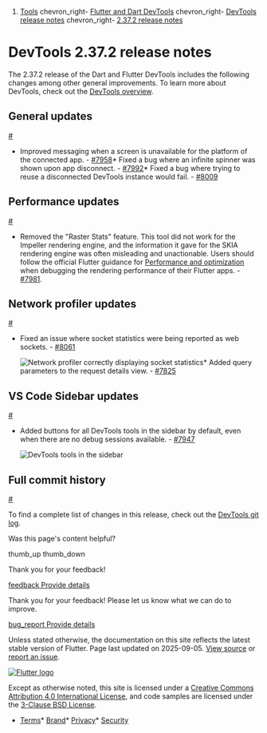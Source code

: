 1. [Tools](/tools) chevron\_right- [Flutter and Dart DevTools](/tools/devtools) chevron\_right- [DevTools release notes](/tools/devtools/release-notes) chevron\_right- [2.37.2 release notes](/tools/devtools/release-notes/release-notes-2.37.2)

DevTools 2.37.2 release notes
=============================

The 2.37.2 release of the Dart and Flutter DevTools includes the following changes among other general improvements. To learn more about DevTools, check out the [DevTools overview](/tools/devtools/overview).

General updates
---------------

[#](#general-updates)

* Improved messaging when a screen is unavailable for the platform of the connected app. - [#7958](https://github.com/flutter/devtools/pull/7958)* Fixed a bug where an infinite spinner was shown upon app disconnect. - [#7992](https://github.com/flutter/devtools/pull/7992)* Fixed a bug where trying to reuse a disconnected DevTools instance would fail. - [#8009](https://github.com/flutter/devtools/pull/8009)

Performance updates
-------------------

[#](#performance-updates)

* Removed the "Raster Stats" feature. This tool did not work for the Impeller rendering engine, and the information it gave for the SKIA rendering engine was often misleading and unactionable. Users should follow the official Flutter guidance for [Performance and optimization](/perf) when debugging the rendering performance of their Flutter apps. - [#7981](https://github.com/flutter/devtools/pull/7981).

Network profiler updates
------------------------

[#](#network-profiler-updates)

* Fixed an issue where socket statistics were being reported as web sockets. - [#8061](https://github.com/flutter/devtools/pull/8061)

  ![Network profiler correctly displaying socket statistics](/tools/devtools/release-notes/images-2.37.2/socket-profiling.png "Network profiler correctly displaying socket statistics")* Added query parameters to the request details view. - [#7825](https://github.com/flutter/devtools/pull/7825)

VS Code Sidebar updates
-----------------------

[#](#vs-code-sidebar-updates)

* Added buttons for all DevTools tools in the sidebar by default, even when there are no debug sessions available. - [#7947](https://github.com/flutter/devtools/pull/7947)

  ![DevTools tools in the sidebar](/tools/devtools/release-notes/images-2.37.2/devtools_in_sidebar.png)

Full commit history
-------------------

[#](#full-commit-history)

To find a complete list of changes in this release, check out the [DevTools git log](https://github.com/flutter/devtools/tree/v2.37.0).

Was this page's content helpful?

thumb\_up thumb\_down

Thank you for your feedback!

 [feedback Provide details](https://github.com/flutter/website/issues/new?template=1_page_issue.yml&&page-url=https://docs.flutter.dev/tools/devtools/release-notes/release-notes-2.37.2/&page-source=https://github.com/flutter/website/tree/main/src/content/tools/devtools/release-notes/release-notes-2.37.2.md)

Thank you for your feedback! Please let us know what we can do to improve.

 [bug\_report Provide details](https://github.com/flutter/website/issues/new?template=1_page_issue.yml&&page-url=https://docs.flutter.dev/tools/devtools/release-notes/release-notes-2.37.2/&page-source=https://github.com/flutter/website/tree/main/src/content/tools/devtools/release-notes/release-notes-2.37.2.md)

Unless stated otherwise, the documentation on this site reflects the latest stable version of Flutter. Page last updated on 2025-09-05. [View source](https://github.com/flutter/website/tree/main/src/content/tools/devtools/release-notes/release-notes-2.37.2.md) or [report an issue](https://github.com/flutter/website/issues/new?template=1_page_issue.yml&&page-url=https://docs.flutter.dev/tools/devtools/release-notes/release-notes-2.37.2/&page-source=https://github.com/flutter/website/tree/main/src/content/tools/devtools/release-notes/release-notes-2.37.2.md "Report an issue with this page").

[![Flutter logo](/assets/images/branding/flutter/logo+text/horizontal/white.svg)](https://flutter.dev)

Except as otherwise noted, this site is licensed under a [Creative Commons Attribution 4.0 International License](https://creativecommons.org/licenses/by/4.0/), and code samples are licensed under the [3-Clause BSD License](https://opensource.org/licenses/BSD-3-Clause).

* [Terms](/tos "Terms of use")* [Brand](/brand "Brand usage guidelines")* [Privacy](https://policies.google.com/privacy "Privacy policy")* [Security](/security "Security philosophy and practices")

   